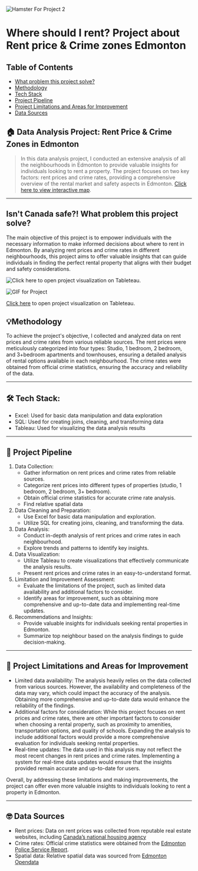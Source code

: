 
![Hamster For Project 2](https://github.com/MadGrib/PortfolioProjects/assets/93443868/d93154ca-05cc-4f07-ab9f-56ec1f393a63)
# Where should I rent? Project about Rent price & Crime zones Edmonton

## Table of Contents

- [What problem this project solve?](https://github.com/MadGrib/PortfolioProjects/tree/main#data-analysis-project-rent-price--crime-zones-in-edmonton)
- [Methodology](https://github.com/MadGrib/PortfolioProjects/tree/main#methodology)
- [Tech Stack](https://github.com/MadGrib/PortfolioProjects/tree/main#%EF%B8%8Ftech-stack)
- [Project Pipeline](https://github.com/MadGrib/PortfolioProjects/tree/main#project-pipeline)
- [Project Limitations and Areas for Improvement](https://github.com/MadGrib/PortfolioProjects/tree/main#project-limitations-and-areas-for-improvement)
- [Data Sources](https://github.com/MadGrib/PortfolioProjects/tree/main#data-sources)

## 🏠 Data Analysis Project: Rent Price & Crime Zones in Edmonton

> In this data analysis project, I conducted an extensive analysis of all the neighbourhoods in Edmonton to provide valuable insights for individuals looking to rent a property. The project focuses on two key factors: rent prices and crime rates, providing a comprehensive overview of the rental market and safety aspects in Edmonton. [Click here to view interactive map](https://public.tableau.com/app/profile/andrii.hryn/viz/WhereshouldIrentRentpriceCrimezonesEdmonton/Dashboard2).
> 

---

## Isn't Canada safe?! What problem this project solve?

The main objective of this project is to empower individuals with the necessary information to make informed decisions about where to rent in Edmonton. By analyzing rent prices and crime rates in different neighbourhoods, this project aims to offer valuable insights that can guide individuals in finding the perfect rental property that aligns with their budget and safety considerations.


![[Click here](https://public.tableau.com/app/profile/andrii.hryn/viz/WhereshouldIrentRentpriceCrimezonesEdmonton/Dashboard2) to open project visualization on Tableteau.](Where%20should%20I%20rent%20Project%20about%20Rent%20price%20&%20Cri%20b52c9a1efbad48f3b6bd5f4903c05298/GIF_for_Project.gif)

![GIF for Project](https://github.com/MadGrib/PortfolioProjects/assets/93443868/f4ecf442-a389-4ed7-9cdd-ff4c06cd679d)


[Click here](https://public.tableau.com/app/profile/andrii.hryn/viz/WhereshouldIrentRentpriceCrimezonesEdmonton/Dashboard2) to open project visualization on Tableteau.

## 💡Methodology

To achieve the project's objective, I collected and analyzed data on rent prices and crime rates from various reliable sources. The rent prices were meticulously categorized into four types: Studio, 1 bedroom, 2 bedroom, and 3+bedroom apartments and townhouses, ensuring a detailed analysis of rental options available in each neighbourhood. The crime rates were obtained from official crime statistics, ensuring the accuracy and reliability of the data.

---

## 🛠️ Tech Stack:

- Excel: Used for basic data manipulation and data exploration
- SQL: Used for creating joins, cleaning, and transforming data
- Tableau: Used for visualizing the data analysis results

---

## 🧩 Project Pipeline

1. Data Collection:
    - Gather information on rent prices and crime rates from reliable sources.
    - Categorize rent prices into different types of properties (studio, 1 bedroom, 2 bedroom, 3+ bedroom).
    - Obtain official crime statistics for accurate crime rate analysis.
    - Find relative spatial data
2. Data Cleaning and Preparation:
    - Use Excel for basic data manipulation and exploration.
    - Utilize SQL for creating joins, cleaning, and transforming the data.
3. Data Analysis:
    - Conduct in-depth analysis of rent prices and crime rates in each neighbourhood.
    - Explore trends and patterns to identify key insights.
4. Data Visualization:
    - Utilize Tableau to create visualizations that effectively communicate the analysis results.
    - Present rent prices and crime rates in an easy-to-understand format.
5. Limitation and Improvement Assessment:
    - Evaluate the limitations of the project, such as limited data availability and additional factors to consider.
    - Identify areas for improvement, such as obtaining more comprehensive and up-to-date data and implementing real-time updates.
6. Recommendations and Insights:
    - Provide valuable insights for individuals seeking rental properties in Edmonton.
    - Summarize top neighbour based on the analysis findings to guide decision-making.

---

## 🚫 Project Limitations and Areas for Improvement

- Limited data availability: The analysis heavily relies on the data collected from various sources. However, the availability and completeness of the data may vary, which could impact the accuracy of the analysis. Obtaining more comprehensive and up-to-date data would enhance the reliability of the findings.
- Additional factors for consideration: While this project focuses on rent prices and crime rates, there are other important factors to consider when choosing a rental property, such as proximity to amenities, transportation options, and quality of schools. Expanding the analysis to include additional factors would provide a more comprehensive evaluation for individuals seeking rental properties.
- Real-time updates: The data used in this analysis may not reflect the most recent changes in rent prices and crime rates. Implementing a system for real-time data updates would ensure that the insights provided remain accurate and up-to-date for users.

Overall, by addressing these limitations and making improvements, the project can offer even more valuable insights to individuals looking to rent a property in Edmonton.

---

## 🤓 Data Sources

- Rent prices: Data on rent prices was collected from reputable real estate websites, including [Canada’s national housing agency](https://www.cmhc-schl.gc.ca/professionals/housing-markets-data-and-research/housing-data/data-tables/rental-market/rental-market-report-data-tables)
- Crime rates: Official crime statistics were obtained from the [Edmonton Police Service Report](https://openperformance.edmonton.ca/dataset/EPS-Neighbourhood-Criminal-Occurrences/xthe-mnvi).
- Spatial data: Relative spatial data was sourced from [Edmonton Opendata](https://data.edmonton.ca/Census/2021-Federal-Census-Neighbourhoods-as-of-Official-/5bk4-5txu)
